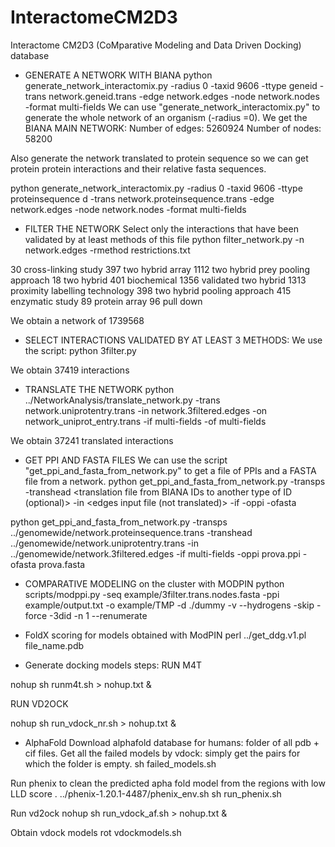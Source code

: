 # InteractomeCM2D3

 Interactome CM2D3  (CoMparative Modeling and Data Driven Docking) database



- GENERATE A NETWORK WITH BIANA 
python generate_network_interactomix.py -radius 0 -taxid  9606 -ttype geneid -trans network.geneid.trans -edge network.edges -node network.nodes -format multi-fields
We can use "generate_network_interactomix.py" to generate the whole network of an organism (-radius =0).
We get the BIANA MAIN NETWORK:
Number of edges: 5260924
Number of nodes: 58200

Also generate the network translated to protein sequence so we can get protein protein interactions and their relative fasta sequences. 

python generate_network_interactomix.py -radius 0 -taxid 9606 -ttype proteinsequence d -trans  network.proteinsequence.trans -edge network.edges -node network.nodes -format multi-fields


- FILTER THE NETWORK
Select only the interactions that have been validated by at least methods of this file
python filter_network.py -n network.edges -rmethod restrictions.txt

30	cross-linking study
397	two hybrid array 
1112	two hybrid prey pooling approach
18	two hybrid
401	biochemical
1356	validated two hybrid
1313	proximity labelling technology
398	two hybrid pooling approach
415	enzymatic study
89	protein array
96	pull down


We obtain a network of 1739568

- SELECT INTERACTIONS VALIDATED BY AT LEAST 3 METHODS: 
We use the script: 
python 3filter.py 

We obtain 37419 interactions 

- TRANSLATE THE NETWORK
python ../NetworkAnalysis/translate_network.py -trans network.uniprotentry.trans -in network.3filtered.edges -on network_uniprot_entry.trans -if multi-fields -of multi-fields

We obtain 37241 translated interactions


- GET PPI AND FASTA FILES
  We can use the script "get_ppi_and_fasta_from_network.py" to get a file of PPIs and a FASTA file from a network.
 python get_ppi_and_fasta_from_network.py -transps <translation file from BIANA IDs to ProteinSequence>  -transhead <translation file from BIANA IDs to another type of ID (optional)> -in <edges input file (not translated)> -if <type of format of the input network> -oppi <PPI file> -ofasta <FASTA file>

python get_ppi_and_fasta_from_network.py -transps ../genomewide/network.proteinsequence.trans  -transhead ../genomewide/network.uniprotentry.trans -in ../genomewide/network.3filtered.edges  -if multi-fields -oppi prova.ppi  -ofasta prova.fasta

- COMPARATIVE MODELING on the  cluster with MODPIN 
python scripts/modppi.py -seq example/3filter.trans.nodes.fasta -ppi example/output.txt -o example/TMP -d ./dummy -v --hydrogens -skip  -force -3did -n 1 --renumerate

- FoldX scoring for models obtained with ModPIN
perl ../get_ddg.v1.pl file_name.pdb


- Generate docking models steps:
RUN M4T

nohup sh runm4t.sh > nohup.txt &

RUN VD2OCK


nohup sh run_vdock_nr.sh > nohup.txt & 

- AlphaFold
Download alphafold database for humans: folder of all pdb + cif files.
Get all the failed models by vdock: simply get the pairs for which the folder is empty.
	sh failed_models.sh

Run phenix to clean the predicted apha fold model from the regions with low LLD score 
	. ../phenix-1.20.1-4487/phenix_env.sh 
	sh run_phenix.sh
 
Run vd2ock 
	nohup sh run_vdock_af.sh > nohup.txt & 

Obtain vdock models rot
vdockmodels.sh











